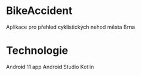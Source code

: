 # BikeAccident
Aplikace pro přehled cyklistických nehod města Brna

# Technologie
Android 11 app
Android Studio 
Kotlin
